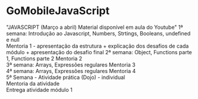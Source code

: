 # GoMobileJavaScript

"JAVASCRIPT 
(Março a abril)
Material disponível em aula do Youtube"			1ª semana: Introdução ao Javascript, Numbers, Strtings, Booleans, undefined e null	
			Mentoria 1 - apresentação da estrutura + explicação dos desafios de cada módulo + apresentação do desafio final	
			2ª semana: Object, Functions parte 1, Functions parte 2	
			Mentoria 2	
			3ª semana: Arrays, Expressões regulares	
			Mentoria 3	
			4ª semana: Arrays, Expressões regulares	
			Mentoria 4	
			5ª Semana - Atividade prática (Dojo) - individual	
			Mentoria da atividade	
			Entrega atividade módulo 1	
